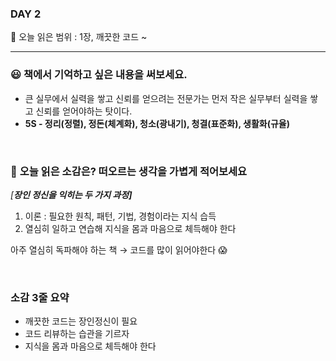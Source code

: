 ### DAY 2

🔖 오늘 읽은 범위 : 1장, 깨끗한 코드 ~ 

------

### 😃 **책에서 기억하고 싶은 내용을 써보세요.**

- 큰 실무에서 실력을 쌓고 신뢰를 얻으려는 전문가는 먼저 작은 실무부터 실력을 쌓고 신뢰를 얻어야하는 탓이다.
- **5S - 정리(정렬), 정돈(체계화), 청소(광내기), 청결(표준화), 생활화(규율)**

<br/>

### 🤔 **오늘 읽은 소감은? 떠오르는 생각을 가볍게 적어보세요**

*[**장인 정신을 익히는 두 가지 과정]***

1. 이론 : 필요한 원칙, 패턴, 기법, 경험이라는 지식 습득
2. 열심히 일하고 연습해 지식을 몸과 마음으로 체득해야 한다

아주 열심히 독파해야 하는 책 → 코드를 많이 읽어야한다 😱

<br/>

### 소감 3줄 요약

- 깨끗한 코드는 장인정신이 필요
- 코드 리뷰하는 습관을 기르자
- 지식을 몸과 마음으로 체득해야 한다